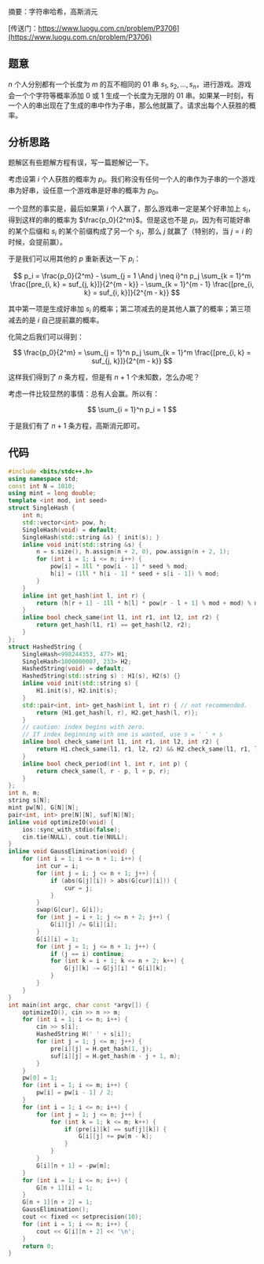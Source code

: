 摘要：字符串哈希，高斯消元

[传送门：https://www.luogu.com.cn/problem/P3706](https://www.luogu.com.cn/problem/P3706)

## 题意

$n$ 个人分别都有一个长度为 $m$ 的互不相同的 01 串 $s_1, s_2, \dots, s_n$，进行游戏。游戏会一个个字符等概率添加 0 或 1 生成一个长度为无限的 01 串。如果某一时刻，有一个人的串出现在了生成的串中作为子串，那么他就赢了。请求出每个人获胜的概率。

## 分析思路

题解区有些题解方程有误，写一篇题解记一下。

考虑设第 $i$ 个人获胜的概率为 $p_i$。我们称没有任何一个人的串作为子串的一个游戏串为好串，设任意一个游戏串是好串的概率为 $p_0$。

一个显然的事实是，最后如果第 $i$ 个人赢了，那么游戏串一定是某个好串加上 $s_i$，得到这样的串的概率为 $\frac{p_0}{2^m}$。但是这也不是 $p_i$，因为有可能好串的某个后缀和 $s_i$ 的某个前缀构成了另一个 $s_j$，那么 $j$ 就赢了（特别的，当 $j = i$ 的时候，会提前赢）。

于是我们可以用其他的 $p$ 重新表达一下 $p_i$：

$$
p_i = \frac{p_0}{2^m} - \sum_{j = 1 \And j \neq i}^n p_j \sum_{k = 1}^m \frac{[pre_{i, k} = suf_{j, k}]}{2^{m - k}} - \sum_{k = 1}^{m - 1} \frac{[pre_{i, k} = suf_{i, k}]}{2^{m - k}}
$$

其中第一项是生成好串加 $s_i$ 的概率；第二项减去的是其他人赢了的概率；第三项减去的是 $i$ 自己提前赢的概率。

化简之后我们可以得到：

$$
\frac{p_0}{2^m} = \sum_{j = 1}^n p_j \sum_{k = 1}^m \frac{[pre_{i, k} = suf_{j, k}]}{2^{m - k}}
$$

这样我们得到了 $n$ 条方程，但是有 $n + 1$ 个未知数，怎么办呢？

考虑一件比较显然的事情：总有人会赢。所以有：

$$
\sum_{i = 1}^n p_i = 1
$$

于是我们有了 $n + 1$ 条方程，高斯消元即可。

## 代码

```cpp
#include <bits/stdc++.h>
using namespace std;
const int N = 1010;
using mint = long double;
template <int mod, int seed>
struct SingleHash {
    int n;
    std::vector<int> pow, h;
    SingleHash(void) = default;
    SingleHash(std::string &s) { init(s); }
    inline void init(std::string &s) {
        n = s.size(), h.assign(n + 2, 0), pow.assign(n + 2, 1);
        for (int i = 1; i <= n; i++) {
            pow[i] = 1ll * pow[i - 1] * seed % mod;
            h[i] = (1ll * h[i - 1] * seed + s[i - 1]) % mod;
        }
    }
    inline int get_hash(int l, int r) {
        return (h[r + 1] - 1ll * h[l] * pow[r - l + 1] % mod + mod) % mod;
    }
    inline bool check_same(int l1, int r1, int l2, int r2) {
        return get_hash(l1, r1) == get_hash(l2, r2);
    }
};
struct HashedString {
    SingleHash<998244353, 477> H1;
    SingleHash<1000000007, 233> H2;
    HashedString(void) = default;
    HashedString(std::string s) : H1(s), H2(s) {}
    inline void init(std::string s) {
        H1.init(s), H2.init(s);
    }
    std::pair<int, int> get_hash(int l, int r) { // not recommended.
        return {H1.get_hash(l, r), H2.get_hash(l, r)};
    }
    // caution: index begins with zero.
    // If index beginning with one is wanted, use s = ' ' + s
    inline bool check_same(int l1, int r1, int l2, int r2) {
        return H1.check_same(l1, r1, l2, r2) && H2.check_same(l1, r1, l2, r2);
    }
    inline bool check_period(int l, int r, int p) {
        return check_same(l, r - p, l + p, r);
    }
};
int n, m;
string s[N];
mint pw[N], G[N][N];
pair<int, int> pre[N][N], suf[N][N];
inline void optimizeIO(void) {
    ios::sync_with_stdio(false);
    cin.tie(NULL), cout.tie(NULL);
}
inline void GaussElimination(void) {
    for (int i = 1; i <= n + 1; i++) {
        int cur = i;
        for (int j = i; j <= n + 1; j++) {
            if (abs(G[j][i]) > abs(G[cur][i])) {
                cur = j;
            }
        }
        swap(G[cur], G[i]);
        for (int j = i + 1; j <= n + 2; j++) {
            G[i][j] /= G[i][i];
        }
        G[i][i] = 1;
        for (int j = 1; j <= n + 1; j++) {
            if (j == i) continue;
            for (int k = i + 1; k <= n + 2; k++) {
                G[j][k] -= G[j][i] * G[i][k];
            }
        }
    }
}
int main(int argc, char const *argv[]) {
    optimizeIO(), cin >> n >> m;
    for (int i = 1; i <= n; i++) {
        cin >> s[i];
        HashedString H(' ' + s[i]);
        for (int j = 1; j <= m; j++) {
            pre[i][j] = H.get_hash(1, j);
            suf[i][j] = H.get_hash(m - j + 1, m);
        }
    }
    pw[0] = 1;
    for (int i = 1; i <= m; i++) {
        pw[i] = pw[i - 1] / 2;
    }
    for (int i = 1; i <= n; i++) {
        for (int j = 1; j <= n; j++) {
            for (int k = 1; k <= m; k++) {
                if (pre[i][k] == suf[j][k]) {
                    G[i][j] += pw[m - k];
                }
            }
        }
        G[i][n + 1] = -pw[m];
    }
    for (int i = 1; i <= n; i++) {
        G[n + 1][i] = 1;
    }
    G[n + 1][n + 2] = 1;
    GaussElimination();
    cout << fixed << setprecision(10);
    for (int i = 1; i <= n; i++) {
        cout << G[i][n + 2] << '\n';
    }
    return 0;
}
```
